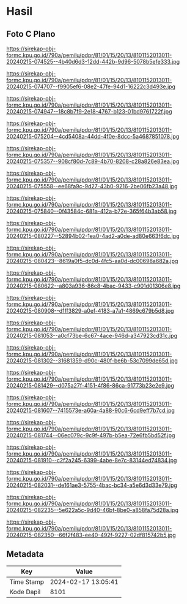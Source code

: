 # Hasil

## Foto C Plano

https://sirekap-obj-formc.kpu.go.id/790a/pemilu/pdpr/81/01/15/20/13/8101152013011-20240215-074525--4b40d6d3-12dd-442b-9d96-5078b5efe333.jpg

https://sirekap-obj-formc.kpu.go.id/790a/pemilu/pdpr/81/01/15/20/13/8101152013011-20240215-074707--f9905ef6-08e2-47fe-94d1-16222c3d493e.jpg

https://sirekap-obj-formc.kpu.go.id/790a/pemilu/pdpr/81/01/15/20/13/8101152013011-20240215-074947--18c8b7f9-2e18-4767-b123-01bd9761722f.jpg

https://sirekap-obj-formc.kpu.go.id/790a/pemilu/pdpr/81/01/15/20/13/8101152013011-20240215-075204--4cd5408a-44dd-4f0e-8dcc-5a4687851078.jpg

https://sirekap-obj-formc.kpu.go.id/790a/pemilu/pdpr/81/01/15/20/13/8101152013011-20240215-075357--908cf80d-7c89-4b70-8208-c28a826e83ea.jpg

https://sirekap-obj-formc.kpu.go.id/790a/pemilu/pdpr/81/01/15/20/13/8101152013011-20240215-075558--ee68fa9c-9d27-43b0-9216-2be06fb23a48.jpg

https://sirekap-obj-formc.kpu.go.id/790a/pemilu/pdpr/81/01/15/20/13/8101152013011-20240215-075840--0f43584c-681a-412a-b72e-365f64b3ab58.jpg

https://sirekap-obj-formc.kpu.go.id/790a/pemilu/pdpr/81/01/15/20/13/8101152013011-20240215-080227--52894b02-1ea0-4ad2-a0de-ad80e663f6dc.jpg

https://sirekap-obj-formc.kpu.go.id/790a/pemilu/pdpr/81/01/15/20/13/8101152013011-20240215-080423--8619a0f5-dc0d-4fc5-aa0d-dc00698a682a.jpg

https://sirekap-obj-formc.kpu.go.id/790a/pemilu/pdpr/81/01/15/20/13/8101152013011-20240215-080622--a803a936-86c8-4bac-9433-c901d01306e8.jpg

https://sirekap-obj-formc.kpu.go.id/790a/pemilu/pdpr/81/01/15/20/13/8101152013011-20240215-080908--d1ff3829-a0ef-4183-a7a1-4869c679b5d8.jpg

https://sirekap-obj-formc.kpu.go.id/790a/pemilu/pdpr/81/01/15/20/13/8101152013011-20240215-081053--a0cf73be-6c67-4ace-946d-a347923cd31c.jpg

https://sirekap-obj-formc.kpu.go.id/790a/pemilu/pdpr/81/01/15/20/13/8101152013011-20240215-081302--31681359-d90c-480f-be6b-53c7099de65d.jpg

https://sirekap-obj-formc.kpu.go.id/790a/pemilu/pdpr/81/01/15/20/13/8101152013011-20240215-081429--d075a27f-4151-4f86-86ca-91773b23e2e9.jpg

https://sirekap-obj-formc.kpu.go.id/790a/pemilu/pdpr/81/01/15/20/13/8101152013011-20240215-081607--7415573e-a60a-4a88-90c6-6cd9eff7b7cd.jpg

https://sirekap-obj-formc.kpu.go.id/790a/pemilu/pdpr/81/01/15/20/13/8101152013011-20240215-081744--06ec079c-9c9f-497b-b5ea-72e6fb5bd52f.jpg

https://sirekap-obj-formc.kpu.go.id/790a/pemilu/pdpr/81/01/15/20/13/8101152013011-20240215-081910--c2f2a245-6399-4abe-8e7c-83144ed74834.jpg

https://sirekap-obj-formc.kpu.go.id/790a/pemilu/pdpr/81/01/15/20/13/8101152013011-20240215-082031--de161ae3-5755-4bac-bc34-a5e6d3d33e79.jpg

https://sirekap-obj-formc.kpu.go.id/790a/pemilu/pdpr/81/01/15/20/13/8101152013011-20240215-082235--5e622a5c-9d40-46bf-8be0-a858fa75d28a.jpg

https://sirekap-obj-formc.kpu.go.id/790a/pemilu/pdpr/81/01/15/20/13/8101152013011-20240215-082350--66f2f483-ee40-492f-9227-02df815742b5.jpg


## Metadata

| Key        | Value               |
| ---------- | ------------------- |
| Time Stamp | 2024-02-17 13:05:41 |
| Kode Dapil | 8101                |



